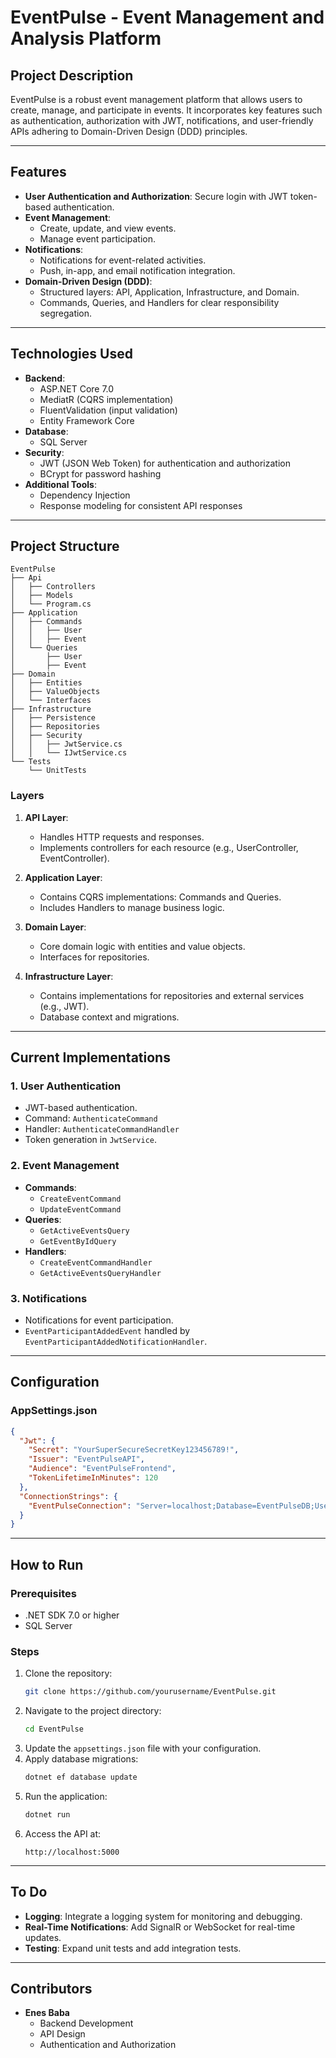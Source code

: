 # EventPulse - Event Management and Analysis Platform

## Project Description
EventPulse is a robust event management platform that allows users to create, manage, and participate in events. It incorporates key features such as authentication, authorization with JWT, notifications, and user-friendly APIs adhering to Domain-Driven Design (DDD) principles.

---

## Features
- **User Authentication and Authorization**: Secure login with JWT token-based authentication.
- **Event Management**:
  - Create, update, and view events.
  - Manage event participation.
- **Notifications**:
  - Notifications for event-related activities.
  - Push, in-app, and email notification integration.
- **Domain-Driven Design (DDD)**:
  - Structured layers: API, Application, Infrastructure, and Domain.
  - Commands, Queries, and Handlers for clear responsibility segregation.

---

## Technologies Used
- **Backend**:
  - ASP.NET Core 7.0
  - MediatR (CQRS implementation)
  - FluentValidation (input validation)
  - Entity Framework Core
- **Database**:
  - SQL Server
- **Security**:
  - JWT (JSON Web Token) for authentication and authorization
  - BCrypt for password hashing
- **Additional Tools**:
  - Dependency Injection
  - Response modeling for consistent API responses

---

## Project Structure

```plaintext
EventPulse
├── Api
│   ├── Controllers
│   ├── Models
│   └── Program.cs
├── Application
│   ├── Commands
│   │   ├── User
│   │   ├── Event
│   └── Queries
│       ├── User
│       ├── Event
├── Domain
│   ├── Entities
│   ├── ValueObjects
│   └── Interfaces
├── Infrastructure
│   ├── Persistence
│   ├── Repositories
│   ├── Security
│   │   ├── JwtService.cs
│   │   └── IJwtService.cs
└── Tests
    └── UnitTests
```

### Layers
1. **API Layer**:
   - Handles HTTP requests and responses.
   - Implements controllers for each resource (e.g., UserController, EventController).

2. **Application Layer**:
   - Contains CQRS implementations: Commands and Queries.
   - Includes Handlers to manage business logic.

3. **Domain Layer**:
   - Core domain logic with entities and value objects.
   - Interfaces for repositories.

4. **Infrastructure Layer**:
   - Contains implementations for repositories and external services (e.g., JWT).
   - Database context and migrations.

---

## Current Implementations

### **1. User Authentication**
- JWT-based authentication.
- Command: `AuthenticateCommand`
- Handler: `AuthenticateCommandHandler`
- Token generation in `JwtService`.

### **2. Event Management**
- **Commands**:
  - `CreateEventCommand`
  - `UpdateEventCommand`
- **Queries**:
  - `GetActiveEventsQuery`
  - `GetEventByIdQuery`
- **Handlers**:
  - `CreateEventCommandHandler`
  - `GetActiveEventsQueryHandler`

### **3. Notifications**
- Notifications for event participation.
- `EventParticipantAddedEvent` handled by `EventParticipantAddedNotificationHandler`.

---

## Configuration

### **AppSettings.json**
```json
{
  "Jwt": {
    "Secret": "YourSuperSecureSecretKey123456789!",
    "Issuer": "EventPulseAPI",
    "Audience": "EventPulseFrontend",
    "TokenLifetimeInMinutes": 120
  },
  "ConnectionStrings": {
    "EventPulseConnection": "Server=localhost;Database=EventPulseDB;User Id=sa;Password=YourSecurePassword;"
  }
}
```

---

## How to Run

### Prerequisites
- .NET SDK 7.0 or higher
- SQL Server

### Steps
1. Clone the repository:
   ```bash
   git clone https://github.com/yourusername/EventPulse.git
   ```
2. Navigate to the project directory:
   ```bash
   cd EventPulse
   ```
3. Update the `appsettings.json` file with your configuration.
4. Apply database migrations:
   ```bash
   dotnet ef database update
   ```
5. Run the application:
   ```bash
   dotnet run
   ```
6. Access the API at:
   ```
   http://localhost:5000
   ```

---

## To Do
- **Logging**: Integrate a logging system for monitoring and debugging.
- **Real-Time Notifications**: Add SignalR or WebSocket for real-time updates.
- **Testing**: Expand unit tests and add integration tests.

---

## Contributors
- **Enes Baba**
  - Backend Development
  - API Design
  - Authentication and Authorization

